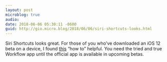 ```yaml
---
layout: post
microblog: true
audio: 
date: 2018-06-06 05:30:11 -0600
guid: http://gio.micro.blog/2018/06/06/siri-shortcuts-looks.html
---
```

Siri Shortcuts looks great. For those of you who’ve downloaded an iOS 12 beta on a device, I found [this](https://9to5mac.com/2018/06/05/ios-12-siri-shortcuts/) “how to” helpful. You need the tried and true Workflow app until the official app is available in upcoming betas.
